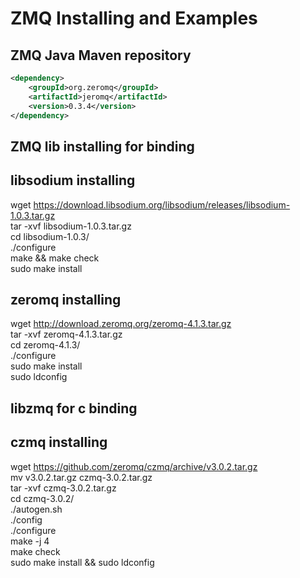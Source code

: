 # ZMQ Installing and Examples

## ZMQ Java Maven repository

```xml
<dependency>  
	<groupId>org.zeromq</groupId>  
	<artifactId>jeromq</artifactId>  
	<version>0.3.4</version>  
</dependency>  
```


## ZMQ lib installing for binding

## libsodium installing

wget https://download.libsodium.org/libsodium/releases/libsodium-1.0.3.tar.gz  
tar -xvf libsodium-1.0.3.tar.gz  
cd libsodium-1.0.3/  
./configure  
make && make check  
sudo make install  


## zeromq installing

wget http://download.zeromq.org/zeromq-4.1.3.tar.gz  
tar -xvf zeromq-4.1.3.tar.gz   
cd zeromq-4.1.3/  
./configure   
sudo make install  
sudo ldconfig  

## libzmq for c binding

## czmq installing

wget https://github.com/zeromq/czmq/archive/v3.0.2.tar.gz  
mv v3.0.2.tar.gz czmq-3.0.2.tar.gz  
tar -xvf czmq-3.0.2.tar.gz  
cd czmq-3.0.2/  
./autogen.sh  
./config  
./configure  
make -j 4  
make check  
sudo make install && sudo ldconfig  

